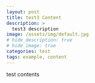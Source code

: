 ```yaml
---
layout: post
title: test3 Content
description: >
  test3 description
image: /assets/img/default.jpg
# hide_description: true
# hide_image: true
categories: test
tags: example, content
---
```


test contents
